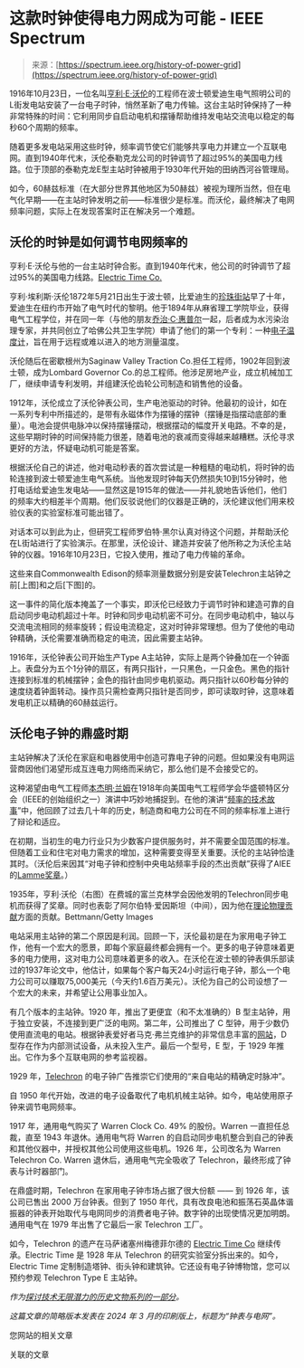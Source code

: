 <!--yml

category: 未分类

date: 2024-05-27 14:29:37

-->

# 这款时钟使得电力网成为可能 - IEEE Spectrum

> 来源：[https://spectrum.ieee.org/history-of-power-grid](https://spectrum.ieee.org/history-of-power-grid)

1916年10月23日，一位名叫[亨利·E·沃伦](https://ethw.org/Henry_E._Warren)的工程师在波士顿爱迪生电气照明公司的L街发电站安装了一台电子时钟，悄然革新了电力传输。这台主站时钟保持了一种非常特殊的时间：它利用同步自启动电机和摆锤帮助维持发电站交流电以稳定的每秒60个周期的频率。

随着更多发电站采用这些时钟，频率调节使它们能够共享电力并建立一个互联电网。直到1940年代末，沃伦泰勒克龙公司的时钟调节了超过95%的美国电力线路。位于顶部的泰勒克龙E型主站时钟被用于1930年代开始的田纳西河谷管理局。

如今，60赫兹标准（在大部分世界其他地区为50赫兹）被视为理所当然，但在电气化早期——在主站时钟发明之前——标准很少是标准。而沃伦，最终解决了电网频率问题，实际上在发现答案时正在解决另一个难题。

## 沃伦的时钟是如何调节电网频率的

亨利·E·沃伦与他的一台主站时钟合影。直到1940年代末，他公司的时钟调节了超过95%的美国电力线路。[Electric Time Co.](https://www.electrictime.com/)

亨利·埃利斯·沃伦1872年5月21日出生于波士顿，比爱迪生的[珍珠街站](https://ethw.org/Pearl_Street_Station)早了十年，爱迪生在纽约市开始了电气时代的黎明。他于1894年从麻省理工学院毕业，获得电气工程学位，并在同一年（与他的朋友[乔治·C·惠普尔](https://www.hsph.harvard.edu/news/centennial-george-c-whipple/)一起，后者成为水污染治理专家，并共同创立了哈佛公共卫生学院）申请了他们的第一个专利：一种[电子温度计](https://patentimages.storage.googleapis.com/33/93/3c/3b450d7bf75308/US540008.pdf)，旨在用于远程或难以进入的地方测量温度。

沃伦随后在密歇根州为Saginaw Valley Traction Co.担任工程师，1902年回到波士顿，成为Lombard Governor Co.的总工程师。他涉足房地产业，成立机械加工厂，继续申请专利发明，并组建沃伦齿轮公司制造和销售他的设备。

1912年，沃伦成立了沃伦钟表公司，生产电池驱动的时钟。他最初的设计，如在一系列专利中所描述的，是带有永磁体作为摆锤的摆钟（摆锤是指摆动底部的重量）。电池会提供电脉冲以保持摆锤摆动，根据摆动的幅度开关电路。不幸的是，这些早期时钟的时间保持能力很差，随着电池的衰减而变得越来越糟糕。沃伦寻求更好的方法，怀疑电动机可能是答案。

根据沃伦自己的讲述，他对电动秒表的首次尝试是一种粗糙的电动机，将时钟的齿轮连接到波士顿爱迪生电气系统。当他发现时钟每天仍然损失10到15分钟时，他打电话给爱迪生发电站——显然这是1915年的做法——并礼貌地告诉他们，他们的频率大约相差半个周期。他们反驳说他们的仪器是正确的，沃伦建议他们用来校验仪表的实验室标准可能出错了。

对话本可以到此为止，但研究工程师罗伯特·黑尔认真对待这个问题，并帮助沃伦在L街站进行了实验演示。在那里，沃伦设计、建造并安装了他所称之为沃伦主站钟的仪器。1916年10月23日，它投入使用，推动了电力传输的革命。

这些来自Commonwealth Edison的频率测量数据分别是安装Telechron主站钟之前[上图]和之后[下图]的。

这一事件的简化版本掩盖了一个事实，即沃伦已经致力于调节时钟和建造可靠的自启动同步电动机超过十年。时钟和同步电动机密不可分。在同步电动机中，轴以与交流电流相同的频率旋转；假设电流稳定，这对时钟非常理想。但为了使他的电动钟精确，沃伦需要准确而稳定的电流，因此需要主站钟。

1916年，沃伦钟表公司开始生产Type A主站钟，实际上是两个钟叠加在一个钟面上。表盘分为五个1分钟的扇区，有两只指针，一只黑色，一只金色。黑色的指针连接到标准的机械摆钟；金色的指针由同步电机驱动。两只指针以60秒每分钟的速度绕着钟面转动。操作员只需检查两只指针是否同步，即可读取时钟，这意味着发电机正以精确的60赫兹运行。

## 沃伦电子钟的鼎盛时期

主站钟解决了沃伦在家庭和电器使用中创造可靠电子钟的问题。但如果没有电网运营商因他们渴望形成互连电力网络而采纳它，那么他们是不会接受它的。

这种渴望由电气工程师[本杰明·兰姆](https://ethw.org/Benjamin_G._Lamme)在1918年向美国电气工程师学会华盛顿特区分会（IEEE的创始组织之一）演讲中巧妙地捕捉到。在他的演讲“[频率的技术故事](https://ieeexplore.ieee.org/document/4765522)”中，他回顾了过去几十年的历史，制造商和电力公司在不同的频率标准上进行了辩论和适应。

在初期，当初生的电力行业只为少数客户提供服务时，并不需要全国范围的标准。但随着工业和住宅对电力需求的增加，这种需要变得至关重要。沃伦的主站钟恰逢其时。（沃伦后来因其“对电子钟和控制中央电站频率手段的杰出贡献”获得了AIEE的[Lamme奖章](https://ethw.org/IEEE_Lamme_Medal)。）

1935年，亨利·沃伦（右图）在费城的富兰克林学会因他发明的Telechron同步电机而获得了奖章。同时也表彰了阿尔伯特·爱因斯坦（中间），因为他在[理论物理贡献](https://fi.edu/en/news/case-files-albert-einstein)方面的贡献。Bettmann/Getty Images

电站采用主站钟的第二个原因是利润。回顾一下，沃伦最初是在为家用电子钟工作，他有一个宏大的愿景，即每个家庭最终都会拥有一个。更多的电子钟意味着更多的电力使用，这对电力公司意味着更多的收入。在沃伦在波士顿的钟表俱乐部读过的1937年论文中，他估计，如果每个客户每天24小时运行电子钟，那么一个电力公司可以赚取75,000美元（今天约1.6百万美元）。沃伦为自己的公司设想了一个宏大的未来，并希望让公用事业加入。

有几个版本的主站钟。1920 年，推出了更便宜（和不太准确的）B 型主站钟，用于独立安装，不连接到更广泛的电网。第二年，公司推出了 C 型钟，用于少数仍使用直流电的电站。根据钟表爱好者马克·弗兰克维护的非常信息丰富的[网站](https://www.my-time-machines.net/warren_master_clock.htm)，D 型存在作为内部测试设备，从未投入生产。最后一个型号，E 型，于 1929 年推出。它作为多个互联电网的参考监视器。

1929 年，[Telechron](https://telechron.net/) 的电子钟广告推崇它们使用的“来自电站的精确定时脉冲”。

自 1950 年代开始，改进的电子设备取代了电机机械主站钟。如今，电站使用原子钟来调节电网频率。

1917 年，通用电气购买了 Warren Clock Co. 49% 的股份。Warren 一直担任总裁，直至 1943 年退休。通用电气将 Warren 的自启动同步电机整合到自己的钟表和其他仪器中，并授权其他公司使用这些电机。1926 年，公司改名为 Warren Telechron Co. Warren 退休后，通用电气完全吸收了 Telechron，最终形成了钟表与计时器部门。

在鼎盛时期，Telechron 在家用电子钟市场占据了很大份额 —— 到 1926 年，该公司已售出 2000 万台钟表。但到了 1950 年代，具有改良电池和振荡石英晶体谐振器的钟表开始取代与电网同步的消费者电子钟。数字钟的出现使情况更加明朗。通用电气在 1979 年出售了它最后一家 Telechron 工厂。

如今，Telechron 的遗产在马萨诸塞州梅德菲尔德的 [Electric Time Co](https://www.electrictime.com/) 继续传承。Electric Time 是 1928 年从 Telechron 的研究实验室分拆出来的。如今，Electric Time 定制制造塔钟、街头钟和建筑钟。它还设有电子钟博物馆，您可以预约参观 Telechron Type E 主站钟。

*作为*[*探讨技术无限潜力的历史文物系列的一部分*](https://spectrum.ieee.org/collections/past-forward/)*。*

*这篇文章的简略版本发表在 2024 年 3 月的印刷版上，标题为“钟表与电网”。*

您网站的相关文章

关联的文章
